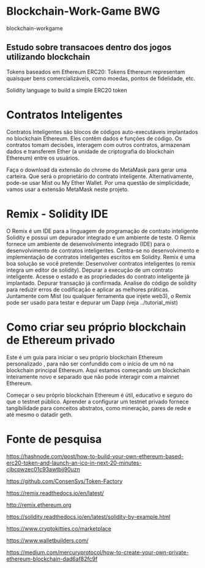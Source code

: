 # Blockchain-Work-Game BWG
blockchain-workgame

## Estudo sobre transacoes dentro dos jogos utilizando blockchain

Tokens baseados em Ethereum ERC20: Tokens Ethereum representam quaisquer bens comercializáveis, como moedas, pontos de fidelidade, etc.

Solidity language to build a simple ERC20 token


# Contratos Inteligentes
Contratos Inteligentes são blocos de códigos auto-executáveis implantados no blockchain Ethereum. Eles contêm dados e funções de código. Os contratos tomam decisões, interagem com outros contratos, armazenam dados e transferem Ether (a unidade de criptografia do blockchain Ethereum) entre os usuários.

Faça o download da extensão do chrome do MetaMask para gerar uma carteira. Que será o proprietário do contrato inteligente. Alternativamente, pode-se usar Mist ou My Ether Wallet. Por uma questão de simplicidade, vamos usar a extensão MetaMask neste projeto.

# Remix - Solidity IDE
O Remix é um IDE para a linguagem de programação de contrato inteligente Solidity e possui um depurador integrado e um ambiente de teste.
O Remix fornece um ambiente de desenvolvimento integrado (IDE) para o desenvolvimento de contratos inteligentes. 
Centra-se no desenvolvimento e implementação de contratos inteligentes escritos em Solidity.
Remix é uma boa solução se você pretende:
Desenvolver contratos inteligentes (o remix integra um editor de solidity).
Depurar a execução de um contrato inteligente.
Acesse o estado e as propriedades do contrato inteligente já implantado.
Depurar transação já confirmada.
Analise do código de solidity para reduzir erros de codificação e aplicar as melhores práticas.
Juntamente com Mist (ou qualquer ferramenta que injete web3), o Remix pode ser usado para testar e depurar um Dapp (veja ../tutorial_mist)

# Como criar seu próprio blockchain de Ethereum privado
Este é um guia para iniciar o seu próprio blockchain Ethereum personalizado , para não ser confundido com o início de um nó na blockchain principal Ethereum. Aqui estamos começando um blockchain inteiramente novo e separado que não pode interagir com a mainnet Ethereum.

Começar o seu próprio blockchain Ethereum é útil, educativo e seguro do que o testnet público. Aprender a configurar um testnet privado fornece tangibilidade para conceitos abstratos, como mineração, pares de rede e até mesmo o datadir geth.


# Fonte de pesquisa
https://hashnode.com/post/how-to-build-your-own-ethereum-based-erc20-token-and-launch-an-ico-in-next-20-minutes-cjbcpwzec01c93awtbij90uzn

https://github.com/ConsenSys/Token-Factory

https://remix.readthedocs.io/en/latest/

http://remix.ethereum.org

https://solidity.readthedocs.io/en/latest/solidity-by-example.html

https://www.cryptokitties.co/marketplace

https://www.walletbuilders.com/

https://medium.com/mercuryprotocol/how-to-create-your-own-private-ethereum-blockchain-dad6af82fc9f

